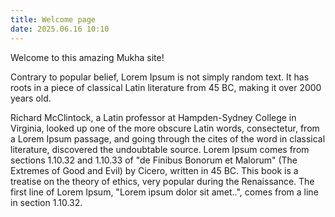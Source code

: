 ```yaml
---
title: Welcome page
date: 2025.06.16 10:10
---
```


Welcome to this amazing Mukha site!

Contrary to popular belief, Lorem Ipsum is not simply random text.
It has roots in a piece of classical Latin literature from 45 BC, making
it over 2000 years old.

Richard McClintock, a Latin professor at Hampden-Sydney College in Virginia,
looked up one of the more obscure Latin words, consectetur, from a Lorem Ipsum
passage, and going through the cites of the word in classical literature,
discovered the undoubtable source. Lorem Ipsum comes from sections 1.10.32
and 1.10.33 of "de Finibus Bonorum et Malorum" (The Extremes of Good and Evil)
by Cicero, written in 45 BC. This book is a treatise on the theory of ethics,
very popular during the Renaissance. The first line of Lorem Ipsum,
"Lorem ipsum dolor sit amet..", comes from a line in section 1.10.32.
